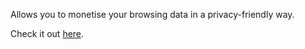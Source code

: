 Allows you to monetise your browsing data in a privacy-friendly way.

Check it out [here](https://swashapp.io/referral/36214).